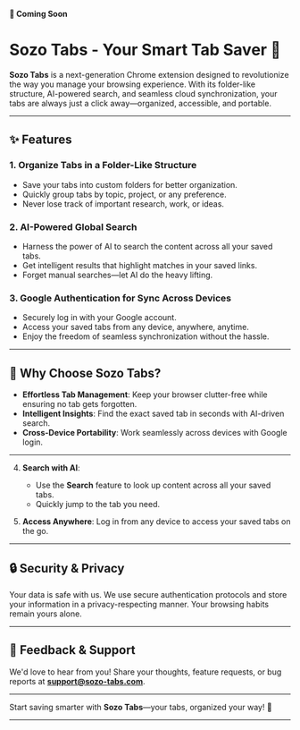 **🌟 Coming Soon**
# **Sozo Tabs - Your Smart Tab Saver** 🚀

**Sozo Tabs** is a next-generation Chrome extension designed to revolutionize the way you manage your browsing experience. With its folder-like structure, AI-powered search, and seamless cloud synchronization, your tabs are always just a click away—organized, accessible, and portable.

---

## **✨ Features**

### 1. **Organize Tabs in a Folder-Like Structure**
- Save your tabs into custom folders for better organization.
- Quickly group tabs by topic, project, or any preference.
- Never lose track of important research, work, or ideas.

### 2. **AI-Powered Global Search**
- Harness the power of AI to search the content across all your saved tabs.
- Get intelligent results that highlight matches in your saved links.
- Forget manual searches—let AI do the heavy lifting.

### 3. **Google Authentication for Sync Across Devices**
- Securely log in with your Google account.
- Access your saved tabs from any device, anywhere, anytime.
- Enjoy the freedom of seamless synchronization without the hassle.

---

## **🚀 Why Choose Sozo Tabs?**
- **Effortless Tab Management**: Keep your browser clutter-free while ensuring no tab gets forgotten.
- **Intelligent Insights**: Find the exact saved tab in seconds with AI-driven search.
- **Cross-Device Portability**: Work seamlessly across devices with Google login.

---

4. **Search with AI**:
   - Use the **Search** feature to look up content across all your saved tabs.
   - Quickly jump to the tab you need.

5. **Access Anywhere**:
   Log in from any device to access your saved tabs on the go.

---

## **🔒 Security & Privacy**
Your data is safe with us. We use secure authentication protocols and store your information in a privacy-respecting manner. Your browsing habits remain yours alone.

---

## **📢 Feedback & Support**
We'd love to hear from you! Share your thoughts, feature requests, or bug reports at **[support@sozo-tabs.com](mailto:support@sozo-tabs.com)**.

---

Start saving smarter with **Sozo Tabs**—your tabs, organized your way! 🎉

--- 
